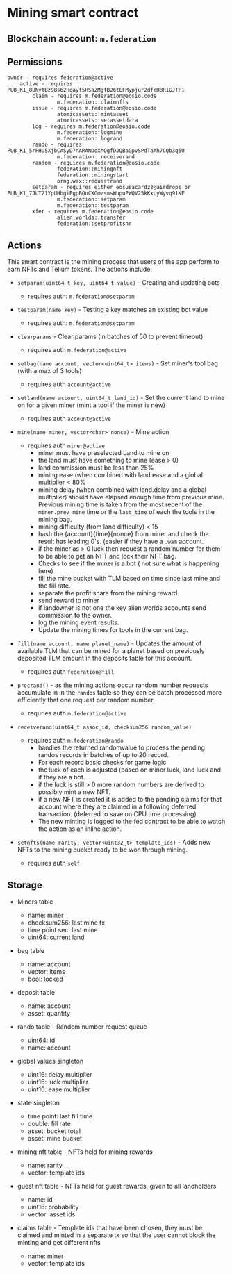 # **Mining** smart contract
## Blockchain account: `m.federation`
## Permissions

    owner - requires federation@active
        active - requires PUB_K1_8UNvtBz9Bs62Hoayf5HSaZMgfB26tEFMypjur2dfcHBR1GJTF1
            claim - requires m.federation@eosio.code
                    m.federation::claimnfts
            issue - requires m.federation@eosio.code
                    atomicassets::mintasset
                    atomicassets::setassetdata
            log - requires m.federation@eosio.code
                    m.federation::logmine
                    m.federation::logrand
            rando - requires PUB_K1_5rFHu5XjbCASyD7nARANDoXhQgfDJQBaGpvSPdTaAh7CQb3q6U
                    m.federation::receiverand
            random - requires m.federation@eosio.code
                    federation::miningnft
                    federation::miningstart
                    orng.wax::requestrand
            setparam - requires either eosusacardzz@airdrops or PUB_K1_7JUT21YpUHbgiEgpBQuCXGmzsmsWupuPWQV25kKxUyWyvq91KF
                    m.federation::setparam
                    m.federation::testparam
            xfer - requires m.federation@eosio.code
                    alien.worlds::transfer
                    federation::setprofitshr

## Actions

This smart contract is the mining process that users of the app perform to earn NFTs and Telium tokens. The actions include:
    
* `setparam(uint64_t key, uint64_t value)` - Creating and updating bots
  * requires auth: `m.federation@setparam` 
* `testparam(name key)` - Testing a key matches an existing bot value
  * requires auth: `m.federation@setparam` 
* `clearparams` - Clear params (in batches of 50 to prevent timeout)
  * requires auth `m.federation@active`
* `setbag(name account, vector<uint64_t> items)` - Set miner's tool bag (with a max of 3 tools)
  * requires auth `account@active`
* `setland(name account, uint64_t land_id)` - Set the current land to mine on for a given miner (mint a tool if the miner is new)
  * requires auth `account@active`
* `mine(name miner, vector<char> nonce)` - Mine action
  * requires auth `miner@active`
    * miner must have preselected Land to mine on
    * the land must have something to mine (ease > 0)
    * land commission must be less than 25%
    * mining ease (when combined with land.ease and a global multiplier < 80%
    * mining delay (when combined with land.delay and a global multiplier) should have elapsed enough time from previous mine. Previous mining time is taken from the most recent of the `miner.prev_mine` time or the `last_time` of each the tools in the mining bag.
    * mining difficulty (from land difficulty) < 15
    * hash the {account}{time}{nonce} from miner and check the result has leading 0's. (easier if they have a `.wam` account.
    * if the miner as > 0 luck then request a random number for them to be able to get an NFT and lock their NFT bag.
    * Checks to see if the miner is a bot ( not sure what is happening here)
    * fill the mine bucket with TLM based on time since last mine and the fill rate.
    * separate the profit share from the mining reward.
    * send reward to miner
    * if landowner is not one the key alien worlds accounts send commission to the owner.
    * log the mining event results.
    * Update the mining times for tools in the current bag.

* `fill(name account, name planet_name)` - Updates the amount of available TLM that can be mined for a planet based on previously deposited TLM amount in the deposits table for this account.
    * requires auth `federation@fill`
* `procrand()` - as the mining actions occur random number requests accumulate in in the `randos` table so they can be batch processed more efficiently that one request per random number.
  * requries auth `m.federation@active` 
* `receiverand(uint64_t assoc_id, checksum256 random_value)`
  * requires auth `m.federation@rando` 
    * handles the returned randomvalue to process the pending randos records in batches of up to 20 record.
    * For each record basic checks for game logic
    * the luck of each is adjusted (based on miner luck, land luck and if they are a bot.
    * if the luck is still > 0 more random numbers are derived to possibly mint a new NFT.
    * if a new NFT is created it is added to the pending claims for that account where they are claimed in a following deferred transaction. (deferred to save on CPU time processing).
    * The new minting is logged to the fed contract to be able to watch the action as an inline action.
* `setnfts(name rarity, vector<uint32_t> template_ids)` - Adds new NFTs to the mining bucket ready to be won through mining.
  * requires auth `self`

## Storage

* Miners table
    * name: miner
    * checksum256: last mine tx
    * time point sec: last mine
    * uint64: current land

* bag table
    * name: account
    * vector<uint64>: items
    * bool: locked

* deposit table
    * name: account
    * asset: quantity

* rando table - Random number request queue
    * uint64: id
    * name: account

* global values singleton
    * uint16: delay multiplier
    * uint16: luck multiplier
    * uint16: ease multiplier

* state singleton
    * time point: last fill time
    * double: fill rate
    * asset: bucket total
    * asset: mine bucket

* mining nft table - NFTs held for mining rewards
    * name: rarity
    * vector<uint32>: template ids

* guest nft table - NFTs held for guest rewards, given to all landholders
    * name: id
    * uint16: probability
    * vector<uint64>: asset ids

* claims table - Template ids that have been chosen, they must be claimed and minted in a separate tx so that the user cannot block the minting and get different nfts
    * name: miner
    * vector<uint32>: template ids
